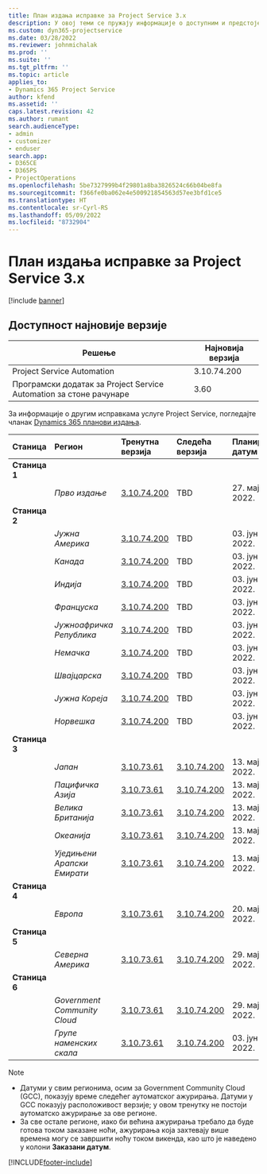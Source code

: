```yaml
---
title: План издања исправке за Project Service 3.x
description: У овој теми се пружају информације о доступним и предстојећим издањима услуге Dynamics 365 Project Service Automation.
ms.custom: dyn365-projectservice
ms.date: 03/28/2022
ms.reviewer: johnmichalak
ms.prod: ''
ms.suite: ''
ms.tgt_pltfrm: ''
ms.topic: article
applies_to:
- Dynamics 365 Project Service
author: kfend
ms.assetid: ''
caps.latest.revision: 42
ms.author: rumant
search.audienceType:
- admin
- customizer
- enduser
search.app:
- D365CE
- D365PS
- ProjectOperations
ms.openlocfilehash: 5be7327999b4f29801a8ba3826524c66b04be8fa
ms.sourcegitcommit: f366fe0ba062e4e500921854563d57ee3bfd1ce5
ms.translationtype: HT
ms.contentlocale: sr-Cyrl-RS
ms.lasthandoff: 05/09/2022
ms.locfileid: "8732904"
---
```

# <a name="update-release-schedule-for-project-service-3x"></a>План издања исправке за Project Service 3.x

[!include [banner](../includes/psa-now-project-operations.md)]

## <a name="latest-version-availability"></a>Доступност најновије верзије

| Решење  | Најновија верзија |
|-------|----|
| Project Service Automation    | 3.10.74.200 |
| Програмски додатак за Project Service Automation за стоне рачунаре                | 3.60          |

За информације о другим исправкама услуге Project Service, погледајте чланак [Dynamics 365 планови издања](/dynamics365/release-plans/). 

| Станица  | Регион | Тренутна верзија | Следећа верзија |  Планирани датум
| :---   | :---   | :---   | :---   |:---   |         
|<strong>Станица 1</strong> | |  |  | |
| | <i>Прво издање</i> | [3.10.74.200](whats-new-ur43.md) | TBD | 27. мај 2022.
|<strong>Станица 2</strong> | |  |  | |
| | <i>Јужна Америка</i> | [3.10.74.200](whats-new-ur43.md) | TBD | 03. јун 2022.
| | <i>Канада</i> | [3.10.74.200](whats-new-ur43.md) | TBD | 03. јун 2022.
| | <i>Индија</i> | [3.10.74.200](whats-new-ur43.md) | TBD | 03. јун 2022.
| | <i>Француска</i> | [3.10.74.200](whats-new-ur43.md) | TBD | 03. јун 2022.
| | <i>Јужноафричка Република</i> | [3.10.74.200](whats-new-ur43.md) | TBD | 03. јун 2022.
| | <i>Немачка</i> | [3.10.74.200](whats-new-ur43.md) | TBD | 03. јун 2022.
| | <i>Швајцарска</i> | [3.10.74.200](whats-new-ur43.md) | TBD | 03. јун 2022.
| | <i>Јужна Кореја</i> | [3.10.74.200](whats-new-ur43.md) | TBD | 03. јун 2022.
| | <i>Норвешка</i> | [3.10.74.200](whats-new-ur43.md) | TBD | 03. јун 2022.
|<strong>Станица 3</strong> | |  |  | |
| | <i>Јапан</i> | [3.10.73.61](whats-new-ur-42.md) | [3.10.74.200](whats-new-ur43.md) | 13. мај 2022.
| | <i>Пацифичка Азија</i> | [3.10.73.61](whats-new-ur-42.md) | [3.10.74.200](whats-new-ur43.md) | 13. мај 2022.
| | <i>Велика Британија</i> | [3.10.73.61](whats-new-ur-42.md) | [3.10.74.200](whats-new-ur43.md) | 13. мај 2022.
| | <i>Океанија</i> | [3.10.73.61](whats-new-ur-42.md) | [3.10.74.200](whats-new-ur43.md) | 13. мај 2022.
| | <i>Уједињени Арапски Емирати</i> | [3.10.73.61](whats-new-ur-42.md) | [3.10.74.200](whats-new-ur43.md) | 13. мај 2022.
|<strong>Станица 4</strong> | |  |  | |
| | <i>Европа</i> | [3.10.73.61](whats-new-ur-42.md) | [3.10.74.200](whats-new-ur43.md) | 20. мај 2022.
|<strong>Станица 5</strong> | |  |  | |
| | <i>Северна Америка</i> | [3.10.73.61](whats-new-ur-42.md) | [3.10.74.200](whats-new-ur43.md) | 29. мај 2022.
|<strong>Станица 6</strong> | |  |  | |
| | <i>Government Community Cloud</i> | [3.10.73.61](whats-new-ur-42.md) | [3.10.74.200](whats-new-ur43.md) | 29. мај 2022.
| | <i>Групе наменских скала</i> | [3.10.73.61](whats-new-ur-42.md) | [3.10.74.200](whats-new-ur43.md) | 03. јун 2022.




>[!Note]
> - Датуми у свим регионима, осим за Government Community Cloud (GCC), показују време следећег аутоматског ажурирања. Датуми у GCC показују расположивост верзије; у овом тренутку не постоји аутоматско ажурирање за ове регионе.
> - За све остале регионе, иако би већина ажурирања требало да буде готова током заказане ноћи, ажурирања која захтевају више времена могу се завршити ноћу током викенда, као што је наведено у колони **Заказани датум**.


[!INCLUDE[footer-include](../includes/footer-banner.md)]
